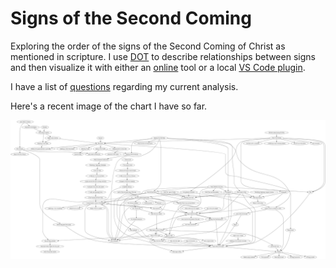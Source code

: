 # Signs of the Second Coming

Exploring the order of the signs of the Second Coming of Christ as mentioned in scripture.
I use [DOT](https://en.wikipedia.org/wiki/DOT_(graph_description_language)) to describe 
relationships between signs and then visualize it with either an [online](https://dreampuf.github.io/GraphvizOnline/) 
tool or a local [VS Code plugin](https://marketplace.visualstudio.com/items?itemName=joaompinto.vscode-graphviz).

I have a list of [questions](questions.md) regarding my current analysis.

Here's a recent image of the chart I have so far.

![Signs chart](img/signs.png)
